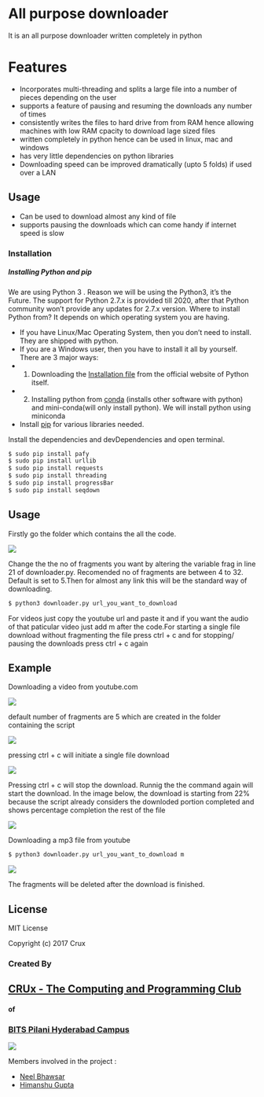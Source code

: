 # All purpose downloader 
It is an all purpose downloader written completely in python 
# Features 

  - Incorporates multi-threading and splits a large file into a number of pieces depending on the user
  - supports a feature of pausing and resuming the downloads any number of times 
  - consistently writes the files to hard drive from from RAM hence allowing machines with low RAM cpacity to download lage sized files 
 - written completely in python hence can be used in linux, mac and windows 
  - has very little dependencies on python libraries 
- Downloading speed can be improved dramatically (upto 5 folds) if used over a LAN

## Usage
  - Can be used to download almost any kind of file 
  - supports pausing the downloads which can come handy if internet speed is slow 
  
 
### Installation
##### Installing Python and pip
We are using Python 3 .
Reason we will be using the Python3, it’s the Future. The support for Python 2.7.x is provided till 2020, after that Python community won’t provide any updates for 2.7.x version.
Where to install Python from?
It depends on which operating system you are having.
*	If you have Linux/Mac Operating System, then you don’t need to install. They are shipped with python.
*	If you are a Windows user, then you have to install it all by yourself. There are 3 major ways:
* 1. 	Downloading the [Installation file](https://www.python.org/) from the official website of Python itself.
* 2.	Installing python from [conda] (installs other software with python) and mini-conda(will only install python). We will install python using miniconda 
* Install [pip] for various libraries needed.

[conda]: <https://conda.io/miniconda.html>
[pip]: <https://pip.pypa.io/en/stable/installing/>



Install the dependencies and devDependencies and open terminal.  

```sh
$ sudo pip install pafy
$ sudo pip install urllib
$ sudo pip install requests
$ sudo pip install threading 
$ sudo pip install progressBar
$ sudo pip install seqdown
```

## Usage 

Firstly go the folder which contains the all the code.

![](http://i.imgur.com/7o0WvmT.png)

Change the the no of fragments you want by altering the variable frag in line 21 of downloader.py. Recomended no of fragments are between 4 to 32. Default is set to 5.Then for almost any link this will be the standard way of downloading.


```sh
$ python3 downloader.py url_you_want_to_download
```
For videos just copy the youtube url and paste it and if you want the audio of that paticular video just add m after the code.For starting a single file download without fragmenting the file press ctrl + c and for stopping/ pausing the downloads press ctrl + c again 

## Example 

Downloading a video from youtube.com

![](http://i.imgur.com/9g6RA0I.png)

default number of fragments are 5 which are created in the folder containing the script 

![](http://i.imgur.com/WHJWmJu.png)

pressing ctrl + c will initiate a single file download 

![](http://i.imgur.com/620axs4.png)

Pressing ctrl + c will stop the download. Runnig the the command again will start the download. In the image below, the download is starting from 22% because the script already considers the downloded portion completed and shows percentage completion the rest of the file

![](http://i.imgur.com/9g6RA0I.png)


Downloading a mp3 file from youtube 

```sh
$ python3 downloader.py url_you_want_to_download m
```

![](http://i.imgur.com/3ltpxKP.png?1)

The fragments will be deleted after the download is finished.


License
----
MIT License

Copyright (c) 2017 Crux



### Created By    
## [CRUx - The Computing and Programming Club] 


[CRUx - The computing and programming club]: <https://github.com/CRUx-BPHC>
[BITS Pilani Hyderabad Campus]: <http://www.bits-pilani.ac.in/hyderabad/>

#### of
### [BITS Pilani Hyderabad Campus]
[![](https://scontent.fbom1-1.fna.fbcdn.net/v/t1.0-1/p200x200/17904452_1491990900819437_3846562565023385004_n.png?oh=4a26af21c3764e36319197a532de47c7&oe=59DFB8EC)](https://www.facebook.com/cruxbphc/?ref=br_rs)

Members involved in the project :
* [Neel Bhawsar](https://github.com/neel123456)
* [Himanshu Gupta](https://github.com/him1411)

